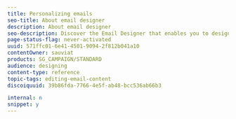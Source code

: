 ```yaml
---
title: Personalizing emails 
seo-title: About email designer
description: About email designer
seo-description: Discover the Email Designer that enables you to design content for your emails.
page-status-flag: never-activated
uuid: 571ffc01-6e41-4501-9094-2f812b041a10
contentOwner: sauviat
products: SG_CAMPAIGN/STANDARD
audience: designing
content-type: reference
topic-tags: editing-email-content
discoiquuid: 39b86fda-7766-4e5f-ab48-bcc536ab66b3

internal: n
snippet: y
---
```


<!--# Inserting a personalization field{#inserting-a-personalization-field}

Adobe Campaign allows you to insert a field from the database into your page such as the profile's first name.

>[!NOTE]
>
>The images below show how to insert a personalization field using the [Email Designer](../../designing/using/overview.md) for an email.

To add a personalization field to the content:

1. Click inside a text block, click the **[!UICONTROL Personalize]** icon from the contextual toolbar and select **[!UICONTROL Insert personalization field]**. For more on the Email Designer interface, see [this section](../../designing/using/overview.md#email-designer-interface).

   ![](assets/email_perso_field_1.png)

1. Select the field that you would like to insert into your page content.

   ![](assets/email_perso_field_2.png)

1. Click **[!UICONTROL Confirm]**.

The field name appears in the editor and it is highlighted.

![](assets/email_perso_field_3.png)

Once personalization is generated (when previewing and preparing the email for example), this field will be replaced by the value corresponding to the targeted profile.

>[!NOTE]
>
>If the email is created from a workflow, the additional data computed in the workflow is also available in the personalization fields. For more information about adding additional data from a workflow, refer to the [Enriching data](../../automating/using/targeting-data.md#enriching-data) section.

# Adding a content block{#adding-a-content-block}

Adobe Campaign offers a list of pre-configured content blocks. These content blocks are dynamic, personalized and have a specific rendering. For example, you can add a greeting or a link to the mirror page.

>[!NOTE]
>
>The images below show how to insert a content block using the [Email Designer](../../designing/using/overview.md) for an email.

To add a content block:

1. Click inside a text block, click the **[!UICONTROL Personalize]** icon from the contextual toolbar and select **[!UICONTROL Insert content block]**. For more on the Email Designer interface, see [this section](../../designing/using/overview.md#email-designer-interface).

   ![](assets/email_content_block_1.png)

1. Select the content block that you would like to insert. The blocks available vary depending on the context (email or landing page).

   ![](assets/email_content_block_2.png)

1. Click **[!UICONTROL Save]**.

The name of the content block appears in the editor and it is highlighted in yellow. It will automatically adapt to the profile when the personalization is generated.

![](assets/email_content_block_3.png)

The out-of-the-box content blocks are:

* **[!UICONTROL Database URL in emails (EmailUrlBase)]**: This content block can only be used in a **delivery**.
* **[!UICONTROL Mirror page URL (MirrorPageUrl)]**: This content block can only be used in a **delivery**.
* **[!UICONTROL Link to mirror page (MirrorPage)]**: This content block can only be used in a **delivery**.
* **[!UICONTROL Greetings (Greetings)]** 
* **[!UICONTROL Unsubscription link (UnsubscriptionLink)]**: This content block can only be used in a **delivery**.
* **[!UICONTROL Social network sharing links (LandingPageViralLinks)]**: This content block can only be used in a **landing page**.
* **[!UICONTROL Default sender name (DefaultSenderName)]**: This content block can only be used in a **delivery**.
* **[!UICONTROL Name of default reply-to email address (DefaultReplyName)]**: This content block can only be used in a **delivery**.
* **[!UICONTROL Email address of default sender (DefaultSenderAddress)]**: This content block can only be used in a **delivery**.
* **[!UICONTROL Default error email address (DefaultErrorAddress)]**: This content block can only be used in a **delivery**.
* **[!UICONTROL Default reply-to email address (DefaultReplyAddress)]**: This content block can only be used in a **delivery**.
* **[!UICONTROL Brand name (BrandingUsualName)]** 
* **[!UICONTROL Link to the brand website (BrandingWebSiteLink)]** 
* **[!UICONTROL Brand logo (BrandingLogo)]** 
* **[!UICONTROL Notification style (notificationStyle)]**

## Creating custom content blocks {#creating-custom-content-blocks}

You can define new content blocks that will be inserted into a message or landing page.

To create a content block, follow these steps:

1. Click **[!UICONTROL Resources > Content blocks]** from the advanced menu to access the list of content blocks.
1. Click the **[!UICONTROL Create]** button or duplicate a pre-existing content block.

   ![](assets/content_bloc_01.png)

1. Enter a label.
1. Select the block's **[!UICONTROL Content type]**. There are three options available:

    * **[!UICONTROL Shared]**: The content block can be used in a delivery or a landing page.
    * **[!UICONTROL Delivery]**: The content block can only be used in a delivery.
    * **[!UICONTROL Landing page]**: The content block can only be used in a landing page.

   ![](assets/content_bloc_02.png)

1. You can select a **[!UICONTROL Targeting dimension]**. For more on this, see [About targeting dimension](../../designing/using/personalization.md#about-targeting-dimension).

   ![](assets/content_bloc_04.png)

1. You can select the **[!UICONTROL Depends on format]** option to define two different blocks: one for HTML emails, and one for emails in text format. Two tabs will then be displayed in the editor (HTML and Text) to define the corresponding contents.

   ![](assets/content_bloc_03.png)

1. Enter the content of the content block(s), and click the **[!UICONTROL Create]** button.

Your content block can now be used in the content editor of a message or a landing page.

>[!CAUTION]
>
>When editing the content of a block, make sure there are no extra white spaces between the beginning and the end of your *if* statements. In HTML the white spaces are displayed on screen and they will therefore impact your content layout.

## About targeting dimension {#about-targeting-dimension}

The targeting dimension enables you to define in which type of message you can use the content block. This is to prevent using inappropriate blocks in a message, which may lead to errors.

Indeed, when editing a message, you can only select content blocks with a targeting dimension that is compatible with that message's targeting dimension.

For example, the **[!UICONTROL Unsubscription link]** block's targeting dimension is **[!UICONTROL Profiles]** because it contains personalization fields specific to the **[!UICONTROL Profiles]** resource. Therefore, you cannot use an **[!UICONTROL Unsubscription link]** block in an [event transactional message](../../channels/using/event-transactional-messages.md), because the targeting dimension of that type of message is **[!UICONTROL Real-time events]**. However, you can use the **Unsubscription link** block in a [profile transactional message](../../channels/using/profile-transactional-messages.md), because the targeting dimension of that type of message is **Profiles**. Finally, the **[!UICONTROL Link to mirror page]** block does not have a targeting dimension, so you can use it in any message.

If you leave this field empty, the content block will be compatible with all messages, no matter what the targeting dimension is. If you set a targeting dimension, that block will only be compatible with messages that have the same targeting dimension.

For more on this, refer to [Targeting dimensions and resources](../../automating/using/query.md#targeting-dimensions-and-resources).

# Personalizing the sender{#personalizing-the-sender}

## Email sender {#email-sender}

To define the name of the sender which will appear in the header of messages sent, go the **[!UICONTROL Properties]** tab of the Email Designer home page (accessible through the home icon).

![](assets/delivery_content_edition16.png)

* The **[!UICONTROL From: name]** field allows you to enter the sender name. By default, the default **Sender name** block is automatically entered in the field. Adobe Campaign refers to the email channel configuration (from the advanced menu **[!UICONTROL Administration > Channels > Email > Email accounts]** via the Adobe Campaign logo) to designate this sender.

  You can change the sender name by clicking the **Sender name** block. The field then becomes editable and you can enter the name you would like to use.

  This field can be personalized. To do this, you can add personalization fields, content blocks and dynamic content by clicking the icons below the sender name.

* The **[!UICONTROL From: email address]** field cannot be edited from this section. You can change it by editing the properties of the email from its dashboard. For more on this, see [List of email advanced parameters](../../administration/using/configuring-email-channel.md#advanced-parameters).

>[!NOTE]
>
>The header parameters must not be empty. The sender's address is mandatory to allow an email to be sent (RFC standard). Adobe Campaign checks the syntax of email addresses entered.

**Related topics:**

* [Inserting a personalization field](../../designing/using/personalization.md#inserting-a-personalization-field)
* [Adding a content block](../../designing/using/personalization.md#adding-a-content-block)
* [Defining dynamic content in an email](../../designing/using/personalization.md#defining-dynamic-content-in-an-email)

## SMS sender {#sms-sender}

You can personalize the name of the SMS sender. For more on this, refer to the [SMS configuration](../../administration/using/configuring-sms-channel.md#configuring-sms-properties) section.

# Personalizing the subject line of an email{#personalizing-the-subject-line-of-an-email}

## Personalizing an email subject {#personalizing-an-email-subject}

The message subject is mandatory to prepare and send the message.

>[!NOTE]
>
>If the subject line is empty, a warning is displayed in the message dashboard and in the Email Designer.

To configure the email subject, go the **[!UICONTROL Properties]** tab of the Email Designer home page (accessible through the home icon) and fill in the **[!UICONTROL Subject]** section.

![](assets/email_designer_subject.png)

You can also add personalization fields, content blocks and dynamic content to the subject line by clicking the corresponding icons.

**Related topics:**

* [Inserting a personalization field](../../designing/using/personalization.md#inserting-a-personalization-field)
* [Adding a content block](../../designing/using/personalization.md#adding-a-content-block)
* [Defining dynamic content in an email](../../designing/using/personalization.md#defining-dynamic-content-in-an-email)

## Predictive subject line {#predictive-subject-line}

When editing an email, you can try out different subject lines and get an estimation of its open rate before you send it.

This feature is disabled by default. It is enabled when the first model is imported. A model is the result of training data sets specific to a given industry. Models allow the system to predict the open rate of the email when a new subject line is submitted.

>[!NOTE]
>
>This feature is available for email messages and for databases that contain English contents only. The trained model will be inconsistent and will lead to erroneous results if your instance contains emails in other languages. The option that allows you to test a subject is only visible if a model is already available on your instance.

### Testing a subject {#testing-a-subject}

To test your subject line:

1. Create or open your email.
1. Open the content and enter the subject of the email in the corresponding input field.
1. Click the **[!UICONTROL Test subject]** button to access the **[!UICONTROL Test your subject line]** window. You can still edit the subject from this window.
1. Select the correct model to be taken into account for the open rate prediction. Several models are available, each corresponding to a specific industry.
1. Click **[!UICONTROL Test]**.

Your subject is then analyzed.

>[!NOTE]
>
>If the subject line is too short, it cannot be analyzed and an error message is displayed.

Several indicators are calculated and a set of tools are displayed to help you:

* **Predicted open rate**: This chart gives you an idea of the open rate you can expect for the email with its current subject.
* **Subject length**: This indicator lets you see if the current length of the subject is correct or whether it would need to be longer or shorter.
* **Colored words**: When testing the subject, words highlighted in green are the words that contribute the most to increasing the open rate prediction. Words highlighted in red are the words that contribute the least to increasing the open rate prediction. If you add or remove words in the subject, highlighted words will change.
* **Categories and word suggestions**: Towards the lower part of the window, a number of relevant categories for the selected model are displayed. These categories are sorted by order of importance and they allow you to see whether your subject contains words that are associated with it via a check symbol. Each category contains a set of suggested words that could be used in your subject to make it more relevant and increase the open rate. These words are the words that are used the most often in a given category.

>[!NOTE]
>
>Personalization fields and punctuation marks are stripped from the subject analysis. In the case of dynamic/conditional text, all variants are considered as one subject line.

![](assets/predictive_subject_line_example.png)

### Importing models {#importing-models}

By default, there is no model running on your Adobe Campaign server. There are two ways to get a model and activate the feature:

* You can train a local model from the data of your previous email messages:

    * If you are already using Adobe Campaign, the local model will be automatically trained on the messages that you have already sent.
    * If you are new to Adobe Campaign, you can extract a CSV file from your previous system/ESP that contains 4 columns: date, subject, sent, opens. To do that, go to **[!UICONTROL Administration]** > **[!UICONTROL Channels]** > **[!UICONTROL Email]** > **[!UICONTROL Subject Line Import]** and follow the instructions provided on the successive screens. When the subject upload is complete, import a local model as described below. The local model is automatically trained with the data you uploaded.
    * If you are new to Adobe Campaign and cannot get a CSV file as described above, you can use a pre-trained model or wait until you have enough delivery data in your system to train a local model. The system will automatically determine whether your current data set contains enough data to recognize patterns and to train the model.

      >[!NOTE]
      >
      >There is no defined number of subject lines needed to train your own model. To be able to train it, the subject lines need to be varied and to have no duplicates. If there is not enough data to process, the system will not be able to train the model. You can only have one trained model on your instance.

  To train a local model, download the subjectLineTraining.xml from [here](https://support.neolane.net/webApp/downloadCenter?__userConfig=psaDownloadCenter) and use the [package import](../../automating/using/managing-packages.md) feature to upload it to your Adobe Campaign instance. A technical workflow will automatically do the training for you.

  The first time you want to train a model, an administrator can force the **[!UICONTROL SubjectLine Training workflow]** to start from the **[!UICONTROL Administration]** > **[!UICONTROL Application settings]** > **[!UICONTROL Workflows]** menu.

  Once a model has been uploaded and trained, the feature is automatically activated and a new option appears next to the subject line field of your messages.

  Then, the technical workflow will automatically continue to train your model every week.

* You can import pre-trained models that are specific to certain industries (medical, etc.) using the [package import](../../automating/using/managing-packages.md) feature. These models are available [here](https://support.neolane.net/webApp/downloadCenter?__userConfig=psaDownloadCenter) and cannot be trained.

  Once a model has been uploaded, the feature is automatically activated and a new option appears next to the subject line field of your messages.

>[!NOTE]
>
>Importing and generating trained models can only be performed by an administrator.

The models that are available for use are:

* Cosmetic industry: subjectInsightCosmetic.xml
* Supermarket industry: subjectInsightSupermarket.xml
* Medical industry: subjectInsightMedical.xml
* Model to train: subjectlineTraining.xml.
-->
